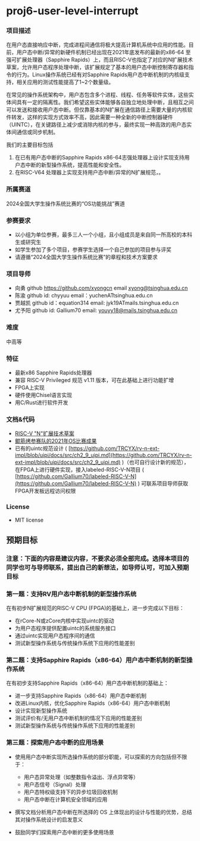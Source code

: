 # proj6-user-level-interrupt

### 项目描述
在用户态直接响应中断，完成进程间通信将极大提高计算机系统中应用的性能。目前，用户态中断/异常的新硬件机制已经出现在2021年底发布的最新的x86-64 至强可扩展处理器（Sapphire Rapids）上，而且RISC-V也指定了对应的N扩展技术草案，允许用户态程序处理中断，该扩展规定了基本的用户态中断控制寄存器和指令的行为。Linux操作系统已经有对Sapphire Rapids用户态中断机制的内核级支持，相关应用的测试性能提高了1~2个数量级。

在常见的操作系统架构中，用户态包含多个进程、线程、任务等软件实体，这些实体间具有一定的隔离性。我们希望这些实体能够各自独立地处理中断，且相互之间可以发送和接收用户态中断。但仅靠基本的N扩展在通信路径上需要大量的内核软件转发，这样的实现方式效率不高，因此需要一种全新的中断控制器硬件（UINTC），在关键路径上减少或消除内核的参与，最终实现一种高效的用户态实体间通信或同步机制。

我们的主要目标包括
1. 在已有用户态中断的Sapphire Rapids x86-64志强处理器上设计实现支持用户态中断的新型操作系统，提高性能和安全性。
2. 在RISC-V64 处理器上实现支持用户态中断/异常的N扩展规范，。

### 所属赛道

2024全国大学生操作系统比赛的“OS功能挑战”赛道

### 参赛要求

- 以小组为单位参赛，最多三人一个小组，且小组成员是来自同一所高校的本科生或研究生
- 如学生参加了多个项目，参赛学生选择一个自己参加的项目参与评奖
- 请遵循“2024全国大学生操作系统比赛”的章程和技术方案要求



### 项目导师
- 向勇 github https://github.com/xyongcn email xyong@tsinghua.edu.cn
- 陈渝 github id: chyyuu email：yuchenATtsinghua.edu.cn
- 贾越凯 github id：equation314 email: jyk19ATmails.tsinghua.edu.cn
- 尤予阳 github id: Gallium70 email:  youyy18@mails.tsinghua.edu.cn

### 难度

中高等



### 特征

- 最新x86 Sapphire Rapids处理器
- 兼容 RISC-V Privileged 规范 v1.11 版本，可在此基础上进行功能扩增
- FPGA上实现
- 硬件使用Chisel语言实现
- 用C/Rust进行软件开发



### 文档&代码

- [RISC-V "N"扩展技术草案](http://www.five-embeddev.com/riscv-isa-manual/latest/n.html)
- [鲲筋烤参赛队的2021年OS比赛成果](https://gitlab.eduxiji.net/carbon/project325618-89175)
- 已有的uintc规范设计 ( [https://github.com/TRCYX/rv-n-ext-impl/blob/uipi/docs/src/ch2_9_uipi.md](https://github.com/TRCYX/rv-n-ext-impl/blob/uipi/docs/src/ch2_9_uipi.md) )（也可自行设计新的规范），在FPGA上进行硬件实现，接入labeled-RISC-V-N项目 ( [https://github.com/Gallium70/labeled-RISC-V-N](https://github.com/Gallium70/labeled-RISC-V-N) ) 可联系项目导师获取FPGA开发板远程访问权限


### License

- MIT license



## 预期目标

### 注意：下面的内容是建议内容，不要求必须全部完成。选择本项目的同学也可与导师联系，提出自己的新想法，如导师认可，可加入预期目标


### 第一题：支持RV用户态中断机制的新型操作系统
在有初步N扩展规范的RISC-V CPU (FPGA)的基础上，进一步完成以下目标：
* 在rCore-N或zCore内核中实现uintc的驱动
* 为用户态程序提供配置uintc的系统服务接口
* 通过uintc实现用户态程序间的通信
* 测试新型操作系统与传统操作系统下应用的性能差别

### 第二题：支持Sapphire Rapids（x86-64）用户态中断机制的新型操作系统
在有初步支持Sapphire Rapids（x86-64）用户态中断机制的基础上：
* 进一步支持Sapphire Rapids（x86-64）用户态中断机制
* 改进Linux内核，优化Sapphire Rapids（x86-64）用户态中断机制
* 设计实现新型操作系统
* 测试评价有/无用户态中断机制的情况下应用的性能差别
* 测试新型操作系统与传统操作系统下应用的性能差别

### 第三题：探索用户态中断的应用场景

* 使用用户态中断实现所选操作系统的部分职能，可以探索的方向包括但不限于：
  * 用户态异常处理（如整数指令溢出、浮点异常等）
  * 用户态信号（Signal）处理
  * 用户态特权级支持下的异步垃圾回收机制
  * 用户态中断在计算机安全领域的应用

* 撰写文档分析用户态中断在所选择的 OS 上体现出的设计与性能的优势，总结其对操作系统设计的启发意义
* 鼓励同学们探索用户态中断的更多使用场景


